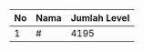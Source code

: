 | No | Nama            | Jumlah Level |
|----|-----------------|--------------|
| 1  | #    |    4195        |
